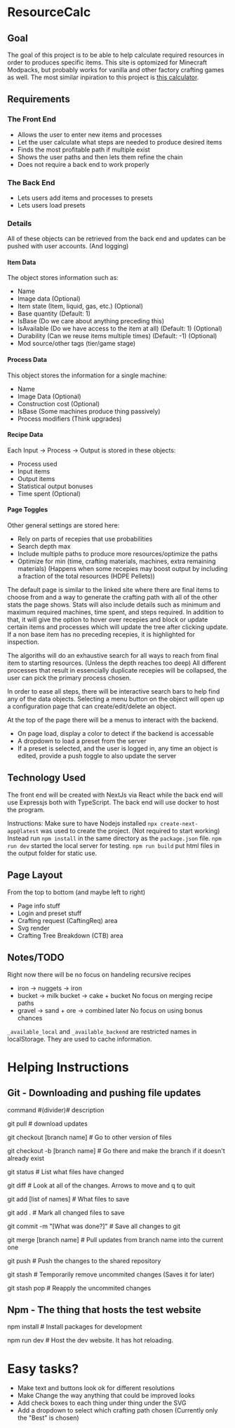 # ResourceCalc

## Goal
The goal of this project is to be able to help calculate required resources in order to produces specific items. This site is optomized for Minecraft Modpacks, but probably works for vanilla and other factory crafting games as well.
The most similar inpiration to this project is [this calculator](https://resourcecalculator.com/minecraft/#netheriteaxe=1&netheritehoe=1).

## Requirements

### The Front End
- Allows the user to enter new items and processes
- Let the user calculate what steps are needed to produce desired items
- Finds the most profitable path if multiple exist
- Shows the user paths and then lets them refine the chain
- Does not require a back end to work properly

### The Back End
- Lets users add items and processes to presets
- Lets users load presets


### Details
All of these objects can be retrieved from the back end and updates can be pushed with user accounts. (And logging)

#### Item Data
The object stores information such as:
- Name
- Image data (Optional)
- Item state (Item, liquid, gas, etc.) (Optional)
- Base quantity (Default: 1)
- IsBase (Do we care about anything preceding this)
- IsAvailable (Do we have access to the item at all) (Default: 1) (Optional)
- Durability (Can we reuse items multiple times) (Default: -1) (Optional)
- Mod source/other tags (tier/game stage)

#### Process Data
This object stores the information for a single machine:
- Name
- Image Data (Optional)
- Construction cost (Optional)
- IsBase (Some machines produce thing passively)
- Process modifiers (Think upgrades)

#### Recipe Data
Each Input -> Process -> Output is stored in these objects:
- Process used
- Input items
- Output items
- Statistical output bonuses
- Time spent (Optional)

#### Page Toggles
Other general settings are stored here:
- Rely on parts of recepies that use probabilities
- Search depth max
- Include multiple paths to produce more resources/optimize the paths
- Optimize for min (time, crafting materials, machines, extra remaining materials) 
(Happens when some recepies may boost output by including a fraction of the total resources (HDPE Pellets))

The default page is similar to the linked site where there are final items to choose from and a way to generate the crafting path with all of the other stats the page shows. Stats will also include details such as minimum and maximum required machines, time spent, and steps required. In addition to that, it will give the option to hover over recepies and block or update certain items and processes which will update the tree after clicking update. If a non base item has no preceding recepies, it is highlighted for inspection. 

The algoriths will do an exhaustive search for all ways to reach from final item to starting resources. (Unless the depth reaches too deep) All different processes that result in essencially duplicate recepies will be collapsed, the user can pick the primary process chosen. 

In order to ease all steps, there will be interactive search bars to help find any of the data objects. Selecting a menu button on the object will open up a configuration page that can create/edit/delete an object.

At the top of the page there will be a menus to interact with the backend.
- On page load, display a color to detect if the backend is accessable
- A dropdown to load a preset from the server
- If a preset is selected, and the user is logged in, any time an object is edited, provide a push toggle to also update the server


## Technology Used
The front end will be created with NextJs via React while the back end will use Expressjs both with TypeScript. The back end will use docker to host the program.

Instructions:
Make sure to have Nodejs installed
`npx create-next-app@latest`  was used to create the project. (Not required to start working)
Instead run `npm install` in the same directory as the `package.json` file.
`npm run dev` started the local server for testing.
`npm run build` put html files in the output folder for static use.

## Page Layout
From the top to bottom (and maybe left to right)
- Page info stuff
- Login and preset stuff
- Crafting request (CaftingReq) area
- Svg render
- Crafting Tree Breakdown (CTB) area

## Notes/TODO
Right now there will be no focus on handeling recursive recipes
- iron -> nuggets -> iron
- bucket -> milk bucket -> cake + bucket
No focus on merging recipe paths
- gravel -> sand + ore -> combined later
No focus on using bonus chances

`_available_local` and `_available_backend` are restricted names in localStorage. They are used to cache information.


# Helping Instructions
## Git - Downloading and pushing file updates
command #(divider)# description

git pull                        # download updates

git checkout [branch name]      # Go to other version of files

git checkout -b [branch name]   # Go there and make the branch if it doesn't already exist

git status                      # List what files have changed

git diff                        # Look at all of the changes. Arrows to move and q to quit

git add [list of names]         # What files to save

git add .                       # Mark all changed files to save

git commit -m "[What was done?]" # Save all changes to git

git merge [branch name]         # Pull updates from branch name into the current one

git push                        # Push the changes to the shared repository

git stash                       # Temporarily remove uncommited changes (Saves it for later)

git stash pop                   # Reapply the uncommited changes

## Npm - The thing that hosts the test website
npm install # Install packages for development

npm run dev # Host the dev website. It has hot reloading.


# Easy tasks?
- Make text and buttons look ok for different resolutions
- Make Change the way anything that could be improved looks
- Add check boxes to each thing under thing under the SVG
- Add a dropdown to select which crafting path chosen (Currently only the "Best" is chosen)
